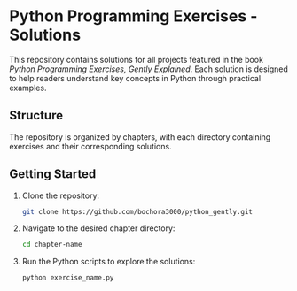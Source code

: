 # Python Programming Exercises - Solutions

This repository contains solutions for all projects featured in the book *Python Programming Exercises, Gently Explained*. Each solution is designed to help readers understand key concepts in Python through practical examples.

## Structure

The repository is organized by chapters, with each directory containing exercises and their corresponding solutions.

## Getting Started

1. Clone the repository:
   ```bash
   git clone https://github.com/bochora3000/python_gently.git
   ```
2. Navigate to the desired chapter directory:
   ```bash
   cd chapter-name
   ```
3. Run the Python scripts to explore the solutions:
   ```bash
   python exercise_name.py
   ```